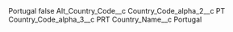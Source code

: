 <?xml version="1.0" encoding="UTF-8"?>
<CustomMetadata xmlns="http://soap.sforce.com/2006/04/metadata" xmlns:xsi="http://www.w3.org/2001/XMLSchema-instance" xmlns:xsd="http://www.w3.org/2001/XMLSchema">
    <label>Portugal</label>
    <protected>false</protected>
    <values>
        <field>Alt_Country_Code__c</field>
        <value xsi:nil="true"/>
    </values>
    <values>
        <field>Country_Code_alpha_2__c</field>
        <value xsi:type="xsd:string">PT</value>
    </values>
    <values>
        <field>Country_Code_alpha_3__c</field>
        <value xsi:type="xsd:string">PRT</value>
    </values>
    <values>
        <field>Country_Name__c</field>
        <value xsi:type="xsd:string">Portugal</value>
    </values>
</CustomMetadata>
